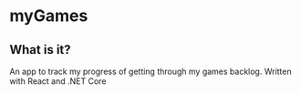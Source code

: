 # myGames

## What is it?
An app to track my progress of getting through my games backlog.
Written with React and .NET Core
